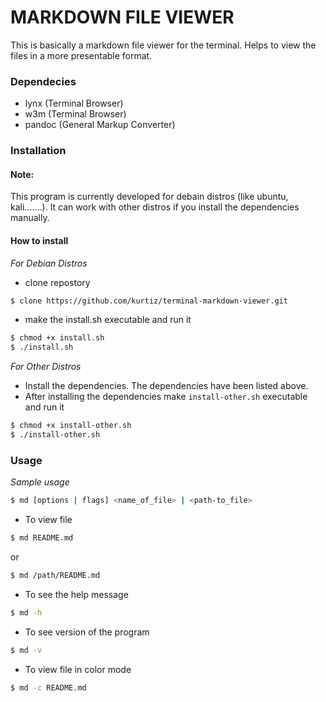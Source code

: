 # MARKDOWN FILE VIEWER

This is basically a markdown file viewer for the terminal. Helps to view the files in a more presentable format.

### Dependecies
- lynx (Terminal Browser)
- w3m (Terminal Browser)
- pandoc (General Markup Converter)

### Installation

#### Note:

This program is currently developed for debain distros (like ubuntu, kali.......). It can work with other distros 
if you install the dependencies manually.

#### How to install
_For Debian Distros_

- clone repostory
```bash
$ clone https://github.com/kurtiz/terminal-markdown-viewer.git
```

- make the install.sh executable and run it
```bash
$ chmod +x install.sh
$ ./install.sh
```

_For Other Distros_

- Install the dependencies. The dependencies have been listed above. 
- After installing the dependencies make `install-other.sh` executable and run it
```bash
$ chmod +x install-other.sh
$ ./install-other.sh
```

### Usage
_Sample usage_

```bash
$ md [options | flags] <name_of_file> | <path-to_file>
```
- To view file
```bash 
$ md README.md
```
or 
```bash
$ md /path/README.md
```
- To see the help message
```bash
$ md -h
```
- To see version of the program
```bash
$ md -v
```
- To view file in color mode
``` bash
$ md -c README.md
```
